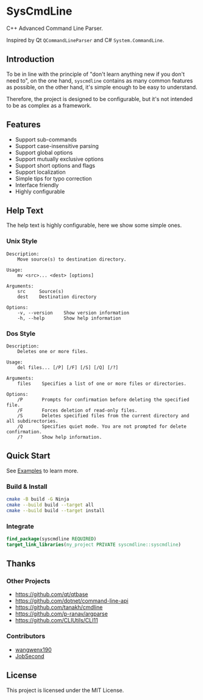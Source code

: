 # SysCmdLine

C++ Advanced Command Line Parser.

Inspired by Qt `QCommandLineParser` and C# `System.CommandLine`.

## Introduction

To be in line with the principle of "don't learn anything new if you don't need to", on the one hand, `syscmdline` contains as many common features as possible, on the other hand, it's simple enough to be easy to understand.

Therefore, the project is designed to be configurable, but it's not intended to be as complex as a framework.

## Features

+ Support sub-commands
+ Support case-insensitive parsing
+ Support global options
+ Support mutually exclusive options
+ Support short options and flags
+ Support localization
+ Simple tips for typo correction
+ Interface friendly
+ Highly configurable

<!-- ## Concepts

If you are confused about some of the concepts of command line programs, you can learn the following, which will help you use this project.

See [Concepts](docs/concepts.md) to learn more. -->


## Help Text

The help text is highly configurable, here we show some simple ones.

### Unix Style
```
Description:
    Move source(s) to destination directory.

Usage:
    mv <src>... <dest> [options]

Arguments:
    src     Source(s)
    dest    Destination directory

Options:
    -v, --version    Show version information
    -h, --help       Show help information
```
### Dos Style
```
Description:
    Deletes one or more files.

Usage:
    del files... [/P] [/F] [/S] [/Q] [/?]

Arguments:
    files    Specifies a list of one or more files or directories.

Options:
    /P       Prompts for confirmation before deleting the specified file.
    /F       Forces deletion of read-only files.
    /S       Deletes specified files from the current directory and all subdirectories.
    /Q       Specifies quiet mode. You are not prompted for delete confirmation.
    /?       Show help information.
```

## Quick Start

See [Examples](docs/examples.md) to learn more.

### Build & Install

```sh
cmake -B build -G Ninja
cmake --build build --target all
cmake --build build --target install
```

### Integrate

```cmake
find_package(syscmdline REQUIRED)
target_link_libraries(my_project PRIVATE syscmdline::syscmdline)
```

<!-- ## Notice

### Minimize Size

In order to achieve more functionalities, the code amount is relatively large, so the binary size may be relatively large compared with other libraries. Therefore, this project uses STL templates as little as possible. -->

## Thanks

### Other Projects

+ https://github.com/qt/qtbase
+ https://github.com/dotnet/command-line-api
+ https://github.com/tanakh/cmdline
+ https://github.com/p-ranav/argparse
+ https://github.com/CLIUtils/CLI11

### Contributors

+ [wangwenx190](https://github.com/wangwenx190)
+ [JobSecond](https://github.com/JobSecond)

## License

This project is licensed under the MIT License.